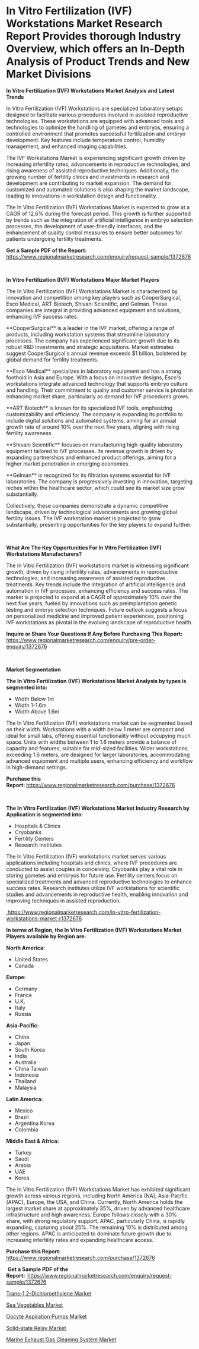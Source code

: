 <p><h1>In Vitro Fertilization (IVF) Workstations Market Research Report Provides thorough Industry Overview, which offers an In-Depth Analysis of Product Trends and New Market Divisions</h1></p><p><strong>In Vitro Fertilization (IVF) Workstations Market Analysis and Latest Trends</strong></p>
<p><p>In Vitro Fertilization (IVF) Workstations are specialized laboratory setups designed to facilitate various procedures involved in assisted reproductive technologies. These workstations are equipped with advanced tools and technologies to optimize the handling of gametes and embryos, ensuring a controlled environment that promotes successful fertilization and embryo development. Key features include temperature control, humidity management, and enhanced imaging capabilities.</p><p>The IVF Workstations Market is experiencing significant growth driven by increasing infertility rates, advancements in reproductive technologies, and rising awareness of assisted reproductive techniques. Additionally, the growing number of fertility clinics and investments in research and development are contributing to market expansion. The demand for customized and automated solutions is also shaping the market landscape, leading to innovations in workstation design and functionality.</p><p>The In Vitro Fertilization (IVF) Workstations Market is expected to grow at a CAGR of 12.6% during the forecast period. This growth is further supported by trends such as the integration of artificial intelligence in embryo selection processes, the development of user-friendly interfaces, and the enhancement of quality control measures to ensure better outcomes for patients undergoing fertility treatments.</p></p>
<p><strong>Get a Sample PDF of the Report:&nbsp;</strong> <a href="https://www.regionalmarketresearch.com/enquiry/request-sample/1372676">https://www.regionalmarketresearch.com/enquiry/request-sample/1372676</a></p>
<p>&nbsp;</p>
<p><strong>In Vitro Fertilization (IVF) Workstations Major Market Players</strong></p>
<p><p>The In Vitro Fertilization (IVF) Workstations Market is characterized by innovation and competition among key players such as CooperSurgical, Esco Medical, ART Biotech, Shivani Scientific, and Gelman. These companies are integral in providing advanced equipment and solutions, enhancing IVF success rates.</p><p>**CooperSurgical** is a leader in the IVF market, offering a range of products, including workstation systems that streamline laboratory processes. The company has experienced significant growth due to its robust R&D investments and strategic acquisitions. Market estimates suggest CooperSurgical's annual revenue exceeds $1 billion, bolstered by global demand for fertility treatments.</p><p>**Esco Medical** specializes in laboratory equipment and has a strong foothold in Asia and Europe. With a focus on innovative designs, Esco's workstations integrate advanced technology that supports embryo culture and handling. Their commitment to quality and customer service is pivotal in enhancing market share, particularly as demand for IVF procedures grows.</p><p>**ART Biotech** is known for its specialized IVF tools, emphasizing customizability and efficiency. The company is expanding its portfolio to include digital solutions and automated systems, aiming for an annual growth rate of around 10% over the next five years, aligning with rising fertility awareness.</p><p>**Shivani Scientific** focuses on manufacturing high-quality laboratory equipment tailored to IVF processes. Its revenue growth is driven by expanding partnerships and enhanced product offerings, aiming for a higher market penetration in emerging economies.</p><p>**Gelman** is recognized for its filtration systems essential for IVF laboratories. The company is progressively investing in innovation, targeting niches within the healthcare sector, which could see its market size grow substantially.</p><p>Collectively, these companies demonstrate a dynamic competitive landscape, driven by technological advancements and growing global fertility issues. The IVF workstation market is projected to grow substantially, presenting opportunities for the key players to expand further.</p></p>
<p>&nbsp;</p>
<p><strong>What Are The Key Opportunities For In Vitro Fertilization (IVF) Workstations Manufacturers?</strong></p>
<p><p>The In Vitro Fertilization (IVF) workstations market is witnessing significant growth, driven by rising infertility rates, advancements in reproductive technologies, and increasing awareness of assisted reproductive treatments. Key trends include the integration of artificial intelligence and automation in IVF processes, enhancing efficiency and success rates. The market is projected to expand at a CAGR of approximately 10% over the next five years, fueled by innovations such as preimplantation genetic testing and embryo selection techniques. Future outlook suggests a focus on personalized medicine and improved patient experiences, positioning IVF workstations as pivotal in the evolving landscape of reproductive health.</p></p>
<p><strong>Inquire or Share Your Questions If Any Before Purchasing This Report:</strong> <a href="https://www.regionalmarketresearch.com/enquiry/pre-order-enquiry/1372676">https://www.regionalmarketresearch.com/enquiry/pre-order-enquiry/1372676</a></p>
<p>&nbsp;</p>
<p><strong>Market Segmentation</strong></p>
<p><strong>The In Vitro Fertilization (IVF) Workstations Market Analysis by types is segmented into:</strong></p>
<p><ul><li>Width Below 1m</li><li>Width 1-1.6m</li><li>Width Above 1.6m</li></ul></p>
<p><p>The In Vitro Fertilization (IVF) workstations market can be segmented based on their width. Workstations with a width below 1 meter are compact and ideal for small labs, offering essential functionality without occupying much space. Units with widths between 1 to 1.6 meters provide a balance of capacity and features, suitable for mid-sized facilities. Wider workstations, exceeding 1.6 meters, are designed for larger laboratories, accommodating advanced equipment and multiple users, enhancing efficiency and workflow in high-demand settings.</p></p>
<p><strong>Purchase this Report:&nbsp;</strong><a href="https://www.regionalmarketresearch.com/purchase/1372676">https://www.regionalmarketresearch.com/purchase/1372676</a></p>
<p>&nbsp;</p>
<p><strong>The In Vitro Fertilization (IVF) Workstations Market Industry Research by Application is segmented into:</strong></p>
<p><ul><li>Hospitals & Clinics</li><li>Cryobanks</li><li>Fertility Centers</li><li>Research Institutes</li></ul></p>
<p><p>The In Vitro Fertilization (IVF) workstations market serves various applications including hospitals and clinics, where IVF procedures are conducted to assist couples in conceiving. Cryobanks play a vital role in storing gametes and embryos for future use. Fertility centers focus on specialized treatments and advanced reproductive technologies to enhance success rates. Research institutes utilize IVF workstations for scientific studies and advancements in reproductive health, enabling innovation and improving techniques in assisted reproduction.</p></p>
<p><a href="https://www.regionalmarketresearch.com/in-vitro-fertilization-workstations-market-r1372676">&nbsp;https://www.regionalmarketresearch.com/in-vitro-fertilization-workstations-market-r1372676</a></p>
<p><strong>In terms of Region, the In Vitro Fertilization (IVF) Workstations Market Players available by Region are:</strong></p>
<p>
    <p> <strong> North America: </strong>
        <ul>
            <li>United States</li>
            <li>Canada</li>
        </ul>
        </p> 
    <p> <strong> Europe: </strong>
        <ul>
            <li>Germany</li>
            <li>France</li>
            <li>U.K.</li>
            <li>Italy</li>
            <li>Russia</li>
        </ul>
        </p> 
    <p> <strong> Asia-Pacific: </strong>
        <ul>
            <li>China</li>
            <li>Japan</li>
            <li>South Korea</li>
            <li>India</li>
            <li>Australia</li>
            <li>China Taiwan</li>
            <li>Indonesia</li>
            <li>Thailand</li>
            <li>Malaysia</li>
        </ul>
        </p> 
    <p> <strong> Latin America: </strong>
        <ul>
            <li>Mexico</li>
            <li>Brazil</li>
            <li>Argentina Korea</li>
            <li>Colombia</li>
        </ul>
        </p> 
    <p> <strong> Middle East & Africa: </strong>
        <ul>
            <li>Turkey</li>
            <li>Saudi</li>
            <li>Arabia</li>
            <li>UAE</li>
            <li>Korea</li>
        </ul>
    </p>
    </p>
<p><p>The In Vitro Fertilization (IVF) Workstations Market has exhibited significant growth across various regions, including North America (NA), Asia-Pacific (APAC), Europe, the USA, and China. Currently, North America holds the largest market share at approximately 35%, driven by advanced healthcare infrastructure and high awareness. Europe follows closely with a 30% share, with strong regulatory support. APAC, particularly China, is rapidly expanding, capturing about 25%. The remaining 10% is distributed among other regions. APAC is anticipated to dominate future growth due to increasing infertility rates and expanding healthcare access.</p></p>
<p><strong>Purchase this Report: </strong><a href="https://www.regionalmarketresearch.com/purchase/1372676">https://www.regionalmarketresearch.com/purchase/1372676</a></p>
<p>&nbsp;<strong>Get a Sample PDF of the Report:&nbsp;&nbsp;</strong><a href="https://www.regionalmarketresearch.com/enquiry/request-sample/1372676">https://www.regionalmarketresearch.com/enquiry/request-sample/1372676</a></p>
<p><strong></strong></p>
<p><p><a href="https://issuu.com/reportprime-2/docs/trans-12-dichloroethylene-market-si_7ec0de9361ace4">Trans-1,2-Dichloroethylene Market</a></p><p><a href="https://medium.com/@cathymaggio76/sea-vegetables-market-industry-landscape-growth-trajectories-and-global-markets-84835f786fc7?postPublishedType=repub">Sea Vegetables Market</a></p><p><a href="https://github.com/BesaLoshi2000/Market-Research-Report-List-1/blob/main/oocyte-aspiration-pumps-market.md">Oocyte Aspiration Pumps Market</a></p><p><a href="https://issuu.com/reportprime-2/docs/solid-state-relay-market-size-2030._506ed6d250bfb7">Solid-state Relay Market</a></p><p><a href="https://medium.com/@cathymaggio76/global-marine-exhaust-gas-cleaning-system-market-size-is-expected-to-reach-at-a-cagr-of-8-7-db85f461bebd?postPublishedType=repub">Marine Exhaust Gas Cleaning System Market</a></p></p>